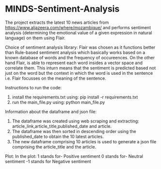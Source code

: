 # MINDS-Sentiment-Analysis

The project extracts the latest 10 news articles from https://www.aljazeera.com/where/mozambique/ and performs sentiment analysis (determining the emotional value of a given expression in natural language) on them using Flair. 

Choice of sentiment analysis library:
Flair was chosen as it functions better than Rule-based sentiment analysis which basically works based on a known database of words and the frequency of occureences. On the other hand Flair, is able to represent each word insides a vector space and correlate them. This inturn means that the sentiment is predicted based not just on the word but the context in which the word is used in the sentence i.e. Flair focusses on the meaning of the sentence.

Instructions to run the code:
1. install the requirements.txt using:
   pip install -r requirements.txt
2. run the main_file.py using:
   python main_file.py

Information about the dataframe and json file:
1. The dataframe was created using web scraping and extracting: article_link,article_title,published_date and article.
2. The dataframe was then sorted in descending order using the published_date to obtain the 10 latest articles.
3. The new dataframe comprising 10 articles is used to generate a json file comprising the article_title and the article.

Plot:
In the plot:
1 stands for- Positive sentiment
0 stands for- Neutral sentiment
-1 stands for Negative sentiment

